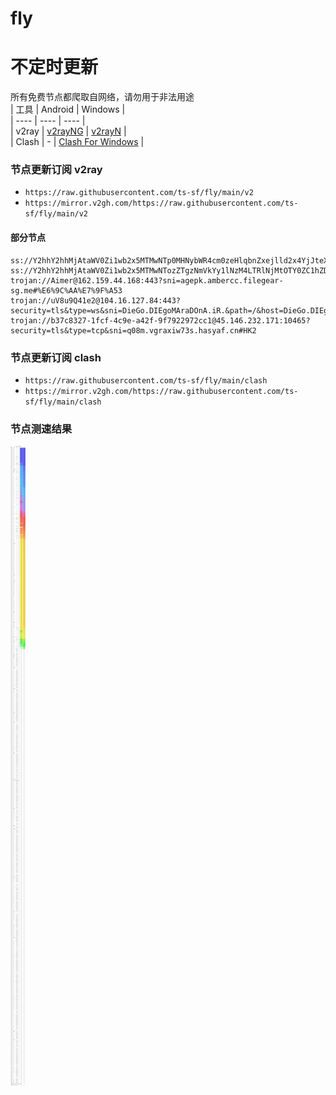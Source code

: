 # fly
# 不定时更新
所有免费节点都爬取自网络，请勿用于非法用途  
|  工具  | Android  | Windows  |  
|  ----  | ----   | ----  |  
| v2ray  | [v2rayNG](https://github.com/2dust/v2rayNG/releases) | [v2rayN](https://github.com/2dust/v2rayN/releases) |  
| Clash  | - | [Clash For Windows](https://github.com/2dust/clashN/releases) | 
  
### 节点更新订阅  v2ray
- `https://raw.githubusercontent.com/ts-sf/fly/main/v2`  
- `https://mirror.v2gh.com/https://raw.githubusercontent.com/ts-sf/fly/main/v2`  

#### 部分节点  
``` 
ss://Y2hhY2hhMjAtaWV0Zi1wb2x5MTMwNTp0MHNybWR4cm0zeHlqbnZxejlld2x4YjJteXE3cmp1dg==@52.69.48.25:2377#%E6%9C%AA%E7%9F%A52
ss://Y2hhY2hhMjAtaWV0Zi1wb2x5MTMwNTozZTgzNmVkYy1lNzM4LTRlNjMtOTY0ZC1hZDYxZDllM2YyN2I=@45.196.222.10:61019#HK
trojan://Aimer@162.159.44.168:443?sni=agepk.ambercc.filegear-sg.me#%E6%9C%AA%E7%9F%A53
trojan://uV8u9Q41e2@104.16.127.84:443?security=tls&type=ws&sni=DieGo.DIEgoMAraDOnA.iR.&path=/&host=DieGo.DIEgoMAraDOnA.iR.#%E6%9C%AA%E7%9F%A54
trojan://b37c8327-1fcf-4c9e-a42f-9f7922972cc1@45.146.232.171:10465?security=tls&type=tcp&sni=q08m.vgraxiw73s.hasyaf.cn#HK2
```
### 节点更新订阅  clash
- `https://raw.githubusercontent.com/ts-sf/fly/main/clash`  
- `https://mirror.v2gh.com/https://raw.githubusercontent.com/ts-sf/fly/main/clash`  

### 节点测速结果
![image](traffic.png)
